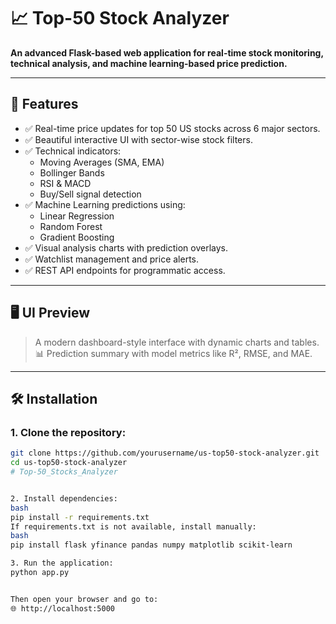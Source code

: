 # 📈 Top-50 Stock Analyzer

**An advanced Flask-based web application for real-time stock monitoring, technical analysis, and machine learning-based price prediction.**

---

## 🚀 Features

- ✅ Real-time price updates for top 50 US stocks across 6 major sectors.
- ✅ Beautiful interactive UI with sector-wise stock filters.
- ✅ Technical indicators:
  - Moving Averages (SMA, EMA)
  - Bollinger Bands
  - RSI & MACD
  - Buy/Sell signal detection
- ✅ Machine Learning predictions using:
  - Linear Regression
  - Random Forest
  - Gradient Boosting
- ✅ Visual analysis charts with prediction overlays.
- ✅ Watchlist management and price alerts.
- ✅ REST API endpoints for programmatic access.

---

## 🖥️ UI Preview

> A modern dashboard-style interface with dynamic charts and tables.  
> 📊 Prediction summary with model metrics like R², RMSE, and MAE.

---

## 🛠️ Installation

### 1. Clone the repository:

```bash
git clone https://github.com/yourusername/us-top50-stock-analyzer.git
cd us-top50-stock-analyzer
# Top-50_Stocks_Analyzer


2. Install dependencies:
bash
pip install -r requirements.txt
If requirements.txt is not available, install manually:
bash
pip install flask yfinance pandas numpy matplotlib scikit-learn

3. Run the application:
python app.py


Then open your browser and go to:
🌐 http://localhost:5000




